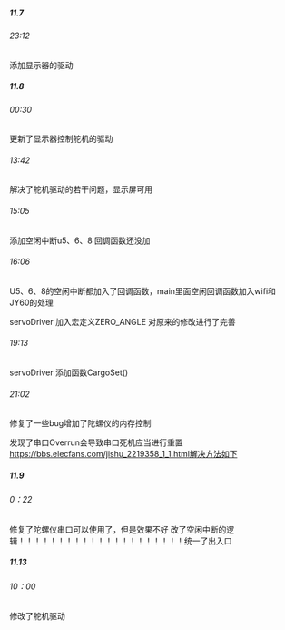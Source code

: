 ##### 11.7 

###### 23:12 

添加显示器的驱动

##### 11.8 

###### 00:30 

更新了显示器控制舵机的驱动

###### 13:42 

解决了舵机驱动的若干问题，显示屏可用

###### 15:05 

添加空闲中断u5、6、8 回调函数还没加

###### 16:06 

U5、6、8的空闲中断都加入了回调函数，main里面空闲回调函数加入wifi和JY60的处理

servoDriver 加入宏定义ZERO_ANGLE 对原来的修改进行了完善

###### 19:13

servoDriver 添加函数CargoSet()

###### 21:02

修复了一些bug增加了陀螺仪的内存控制

发现了串口Overrun会导致串口死机应当进行重置
https://bbs.elecfans.com/jishu_2219358_1_1.html解决方法如下

##### 11.9

###### 0：22

修复了陀螺仪串口可以使用了，但是效果不好
改了空闲中断的逻辑！！！！！！！！！！！！！！！！！！！！！统一了出入口

##### 11.13

###### 10：00 

修改了舵机驱动
